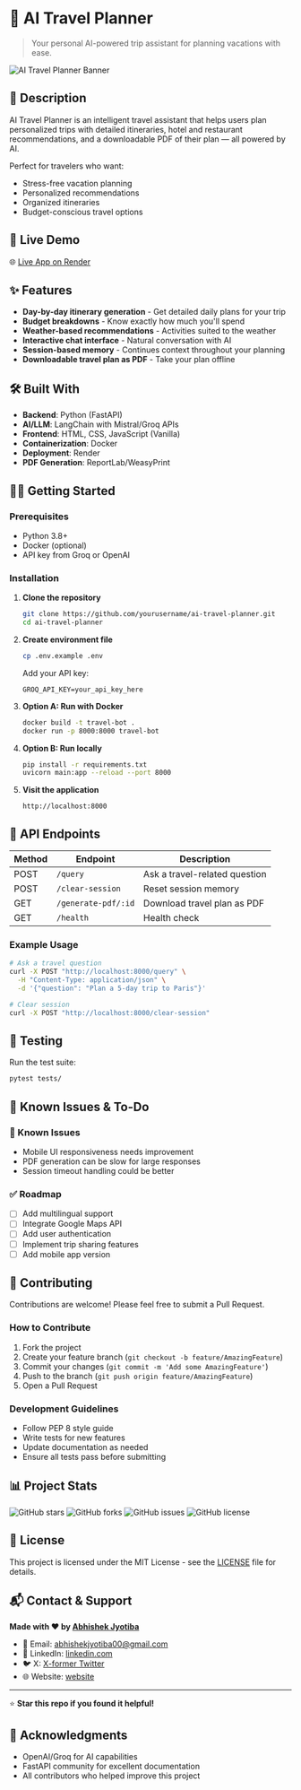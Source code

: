 # 🚀 AI Travel Planner

> Your personal AI-powered trip assistant for planning vacations with ease.

![AI Travel Planner Banner](https://i.postimg.cc/mr3s2pF4/Screenshot-2025-07-18-222622.png)

## 📖 Description

AI Travel Planner is an intelligent travel assistant that helps users plan personalized trips with detailed itineraries, hotel and restaurant recommendations, and a downloadable PDF of their plan — all powered by AI.

Perfect for travelers who want:
- Stress-free vacation planning
- Personalized recommendations
- Organized itineraries
- Budget-conscious travel options

## 🔗 Live Demo

🌐 [Live App on Render](https://ai-travel-planner-542r.onrender.com/)

## ✨ Features

- **Day-by-day itinerary generation** - Get detailed daily plans for your trip
- **Budget breakdowns** - Know exactly how much you'll spend
- **Weather-based recommendations** - Activities suited to the weather
- **Interactive chat interface** - Natural conversation with AI
- **Session-based memory** - Continues context throughout your planning
- **Downloadable travel plan as PDF** - Take your plan offline

## 🛠 Built With

- **Backend**: Python (FastAPI)
- **AI/LLM**: LangChain with Mistral/Groq APIs
- **Frontend**: HTML, CSS, JavaScript (Vanilla)
- **Containerization**: Docker
- **Deployment**: Render
- **PDF Generation**: ReportLab/WeasyPrint

## 🧑‍💻 Getting Started

### Prerequisites

- Python 3.8+
- Docker (optional)
- API key from Groq or OpenAI

### Installation

1. **Clone the repository**
   ```bash
   git clone https://github.com/yourusername/ai-travel-planner.git
   cd ai-travel-planner
   ```

2. **Create environment file**
   ```bash
   cp .env.example .env
   ```
   
   Add your API key:
   ```env
   GROQ_API_KEY=your_api_key_here
   ```

3. **Option A: Run with Docker**
   ```bash
   docker build -t travel-bot .
   docker run -p 8000:8000 travel-bot
   ```

4. **Option B: Run locally**
   ```bash
   pip install -r requirements.txt
   uvicorn main:app --reload --port 8000
   ```

5. **Visit the application**
   ```
   http://localhost:8000
   ```

## 🔌 API Endpoints

| Method | Endpoint              | Description                    |
|--------|-----------------------|--------------------------------|
| POST   | `/query`              | Ask a travel-related question  |
| POST   | `/clear-session`      | Reset session memory           |
| GET    | `/generate-pdf/:id`   | Download travel plan as PDF    |
| GET    | `/health`             | Health check                   |

### Example Usage

```bash
# Ask a travel question
curl -X POST "http://localhost:8000/query" \
  -H "Content-Type: application/json" \
  -d '{"question": "Plan a 5-day trip to Paris"}'

# Clear session
curl -X POST "http://localhost:8000/clear-session"
```

## 🧪 Testing

Run the test suite:
```bash
pytest tests/
```

## 🐛 Known Issues & To-Do

### 🔧 Known Issues
- Mobile UI responsiveness needs improvement
- PDF generation can be slow for large responses
- Session timeout handling could be better

### ✅ Roadmap
- [ ] Add multilingual support
- [ ] Integrate Google Maps API
- [ ] Add user authentication
- [ ] Implement trip sharing features
- [ ] Add mobile app version

## 🤝 Contributing

Contributions are welcome! Please feel free to submit a Pull Request.

### How to Contribute

1. Fork the project
2. Create your feature branch (`git checkout -b feature/AmazingFeature`)
3. Commit your changes (`git commit -m 'Add some AmazingFeature'`)
4. Push to the branch (`git push origin feature/AmazingFeature`)
5. Open a Pull Request

### Development Guidelines

- Follow PEP 8 style guide
- Write tests for new features
- Update documentation as needed
- Ensure all tests pass before submitting

## 📊 Project Stats

![GitHub stars](https://img.shields.io/github/stars/abhijyotiba/ai-travel-planner)
![GitHub forks](https://img.shields.io/github/forks/abhijyotiba/ai-travel-planner)
![GitHub issues](https://img.shields.io/github/issues/abhijyotiba/ai-travel-planner)
![GitHub license](https://img.shields.io/github/license/abhijyotiba/ai-travel-planner)

## 📄 License

This project is licensed under the MIT License - see the [LICENSE](LICENSE) file for details.

## 📬 Contact & Support

**Made with ❤️ by [Abhishek Jyotiba](mailto:your_email@example.com)**

- 📧 Email: abhishekjyotiba00@gmail.com
- 💼 LinkedIn: [linkedin.com](https://www.linkedin.com/in/abhishekjyotiba/)
- 🐦 X: [X-former Twitter](https://x.com/AbhishekJyotiba)
- 🌐 Website: [website]("")

---

⭐ **Star this repo if you found it helpful!**

## 🙏 Acknowledgments

- OpenAI/Groq for AI capabilities
- FastAPI community for excellent documentation
- All contributors who helped improve this project
